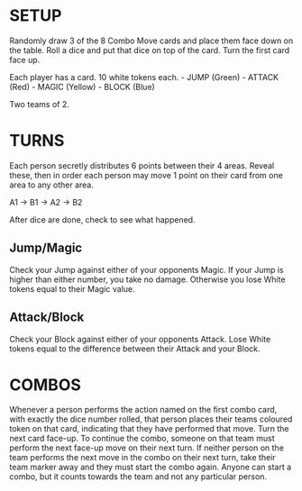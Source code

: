 SETUP
=====

Randomly draw 3 of the 8 Combo Move cards and place them face down on the table. Roll a dice and put that dice on top of the card. Turn the first card face up.

Each player has a card. 10 white tokens each.
	- JUMP (Green)
	- ATTACK (Red)
	- MAGIC (Yellow)
	- BLOCK (Blue)
	
Two teams of 2.	
	
	
	
TURNS
=====

Each person secretly distributes 6 points between their 4 areas. Reveal these, then in order each person may move 1 point on their card from one area to any other area.
	
A1 -> B1 -> A2 -> B2

After dice are done, check to see what happened.

Jump/Magic
----------
Check your Jump against either of your opponents Magic. If your Jump is higher than either number, you take no damage. Otherwise you lose White tokens equal to their Magic value.

Attack/Block
------------
Check your Block against either of your opponents Attack. Lose White tokens equal to the difference between their Attack and your Block.



COMBOS
======
Whenever a person performs the action named on the first combo card, with exactly the dice number rolled, that person places their teams coloured token on that card, indicating that they have performed that move. Turn the next card face-up. To continue the combo, someone on that team must perform the next face-up move on their next turn. If neither person on the team performs the next move in the combo on their next turn, take their team marker away and they must start the combo again. Anyone can start a combo, but it counts towards the team and not any particular person.

